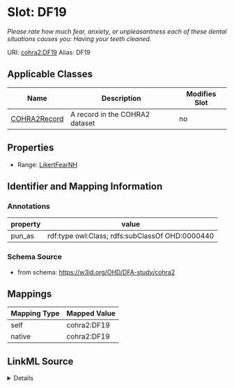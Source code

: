 

# Slot: DF19 


_Please rate how much fear, anxiety, or unpleasantness each of these dental situations causes you: Having your teeth cleaned._





URI: [cohra2:DF19](https://w3id.org/OHD/DFA-study/cohra2/DF19)
Alias: DF19

<!-- no inheritance hierarchy -->





## Applicable Classes

| Name | Description | Modifies Slot |
| --- | --- | --- |
| [COHRA2Record](COHRA2Record.md) | A record in the COHRA2 dataset |  no  |







## Properties

* Range: [LikertFearNH](LikertFearNH.md)





## Identifier and Mapping Information





### Annotations

| property | value |
| --- | --- |
| pun_as | rdf:type owl:Class; rdfs:subClassOf OHD:0000440 |




### Schema Source


* from schema: https://w3id.org/OHD/DFA-study/cohra2




## Mappings

| Mapping Type | Mapped Value |
| ---  | ---  |
| self | cohra2:DF19 |
| native | cohra2:DF19 |




## LinkML Source

<details>
```yaml
name: DF19
annotations:
  pun_as:
    tag: pun_as
    value: rdf:type owl:Class; rdfs:subClassOf OHD:0000440
description: 'Please rate how much fear, anxiety, or unpleasantness each of these
  dental situations causes you: Having your teeth cleaned.'
from_schema: https://w3id.org/OHD/DFA-study/cohra2
rank: 1000
alias: DF19
domain_of:
- COHRA2Record
range: LikertFearNH

```
</details>
